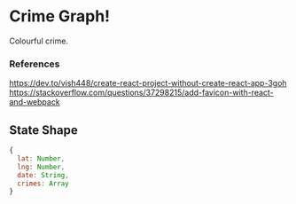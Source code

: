 # Crime Graph!

Colourful crime.

### References

https://dev.to/vish448/create-react-project-without-create-react-app-3goh
https://stackoverflow.com/questions/37298215/add-favicon-with-react-and-webpack

## State Shape

```js
{
  lat: Number,
  lng: Number,
  date: String,
  crimes: Array
}
```
